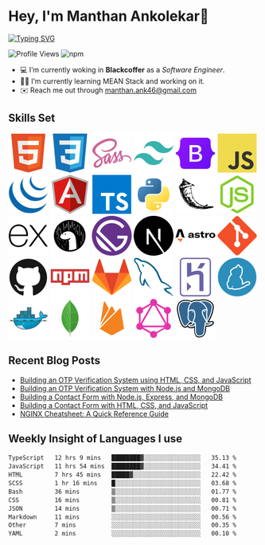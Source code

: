 # Hey, I'm Manthan Ankolekar👋

[![Typing SVG](https://readme-typing-svg.demolab.com?font=Fira+Code&pause=1000&width=435&lines=Front+End+Developer;Learn%2C+Build%2C+Repeat)](https://git.io/typing-svg)

![Profile Views](https://komarev.com/ghpvc/?username=manthanank&color=brightgreen)
![npm](https://img.shields.io/npm/dt/manthanank)
<!-- ![npm](https://img.shields.io/npm/dw/manthanank)
![npm](https://img.shields.io/npm/dm/manthanank)
![npm](https://img.shields.io/npm/dy/manthanank) -->

- 💻 I’m currently woking in **Blackcoffer** as a *Software Engineer*.
- 🧑‍💻 I’m currently learning MEAN Stack and working on it.
- ✉️ Reach me out through [manthan.ank46@gmail.com](mailto:manthan.ank46@gmail.com)

## Skills Set

![HTML5](/assets/svg/html.svg)
![CSS3](/assets/svg/css.svg)
![SASS](/assets/svg/sass.svg)
![TailwindCSS](/assets/svg/tailwindcss.svg)
![Bootstrap](/assets/svg/bootstrap.svg)
![JavaScript](/assets/svg/javascript.svg)
![jQuery](/assets/svg/jquery.svg)
![Angular](/assets/svg/angular.svg)
![Typescript](/assets/svg/typescript.svg)
![Python](/assets/svg/python.svg)
![Flask](/assets/svg/flask.svg)
![Node.js](/assets/svg/nodejs.svg)
![Express](/assets/svg/express.svg)
![Deno](/assets/svg/deno.svg)
![Gatsby](/assets/svg/gatsby.svg)
![NextJs](/assets/svg/nextjs.svg)
![Astro](/assets/svg/astro.svg)
![Git](/assets/svg/git.svg)
![GitHub](/assets/svg/github.svg)
![Npm](/assets/svg/npm.svg)
![GitLab](/assets/svg/gitlab.svg)
![MySQL](/assets/svg/mysql.svg)
![Heroku](/assets/svg/heroku.svg)
![Yarn](/assets/svg/yarn.svg)
![Docker](/assets/svg/docker.svg)
![MongoDB](/assets/svg//mongodb.svg)
![Firebase](/assets/svg/firebase.svg)
![GraphQL](/assets/svg/graphql.svg)
![Postgresql](/assets/svg/postgresql.svg)

## Recent Blog Posts

<!-- BLOG-POST-LIST:START -->
- [Building an OTP Verification System using HTML, CSS, and JavaScript](https://dev.to/manthanank/building-an-otp-verification-system-using-html-css-and-javascript-2dlk)
- [Building an OTP Verification System with Node.js and MongoDB](https://dev.to/manthanank/building-an-otp-verification-system-with-nodejs-and-mongodb-2p0o)
- [Building a Contact Form with Node.js, Express, and MongoDB](https://dev.to/manthanank/building-a-contact-form-with-nodejs-express-and-mongodb-534)
- [Building a Contact Form with HTML, CSS, and JavaScript](https://dev.to/manthanank/building-a-contact-form-with-html-css-and-javascript-2409)
- [NGINX Cheatsheet: A Quick Reference Guide](https://dev.to/manthanank/nginx-cheatsheet-a-quick-reference-guide-o0m)
<!-- BLOG-POST-LIST:END -->

## Weekly Insight of Languages I use

<!--START_SECTION:waka-->

```txt
TypeScript   12 hrs 9 mins   ████████▓░░░░░░░░░░░░░░░░   35.13 %
JavaScript   11 hrs 54 mins  ████████▓░░░░░░░░░░░░░░░░   34.41 %
HTML         7 hrs 45 mins   █████▓░░░░░░░░░░░░░░░░░░░   22.42 %
SCSS         1 hr 16 mins    █░░░░░░░░░░░░░░░░░░░░░░░░   03.68 %
Bash         36 mins         ▒░░░░░░░░░░░░░░░░░░░░░░░░   01.77 %
CSS          16 mins         ▒░░░░░░░░░░░░░░░░░░░░░░░░   00.81 %
JSON         14 mins         ▒░░░░░░░░░░░░░░░░░░░░░░░░   00.71 %
Markdown     11 mins         ░░░░░░░░░░░░░░░░░░░░░░░░░   00.56 %
Other        7 mins          ░░░░░░░░░░░░░░░░░░░░░░░░░   00.35 %
YAML         2 mins          ░░░░░░░░░░░░░░░░░░░░░░░░░   00.10 %
```

<!--END_SECTION:waka-->
